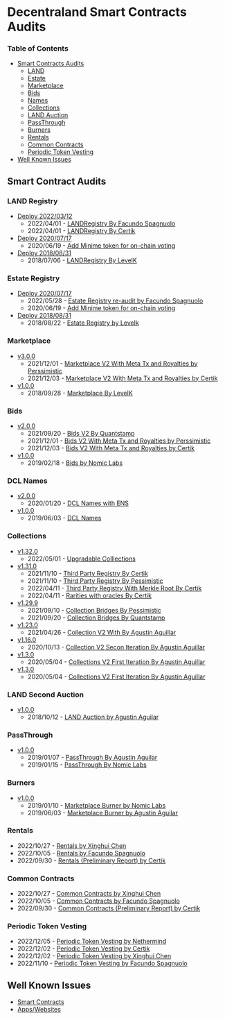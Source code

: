 # Decentraland Smart Contracts Audits

### Table of Contents

- [Smart Contracts Audits](#smart-contract-audits)
  - [LAND](#land-registry)
  - [Estate](#estate-registry)
  - [Marketplace](#marketplace)
  - [Bids](#bids)
  - [Names](#dcl-names)
  - [Collections](#collections)
  - [LAND Auction](#land-second-auction)
  - [PassThrough](#passthrough)
  - [Burners](#burners)
  - [Rentals](#rentals)
  - [Common Contracts](#common-contracts)
  - [Periodic Token Vesting](#periodic-token-vesting)
- [Well Known Issues](#well-known-issues)

## Smart Contract Audits

### LAND Registry

- [Deploy 2022/03/12](https://github.com/decentraland/land/releases/tag/Deploy%2F2022-03-12)
  - 2022/04/01 - [LANDRegistry By Facundo Spagnuolo](./reports/LANDRegistry_04-01-2022_Spagnuolo.md)
  - 2022/04/01 - [LANDRegistry By Certik](./reports/LANDRegistry_04-01-2022_Certik.pdf)
- [Deploy 2020/07/17](https://github.com/decentraland/land/releases/tag/Deploy%2F2020-07-17)
  - 2020/06/19 - [Add Minime token for on-chain voting](./reports/Decentraland_LAND_Estate_MINIME_06_19_2020.pdf)
- [Deploy 2018/08/31](https://github.com/decentraland/land/releases/tag/deploy%2F2018-08-31)
  - 2018/07/06 - [LANDRegistry By LevelK](./reports/Decentraland_Land_Registry_Audit_07-06-2018_LevelK.pdf)

### Estate Registry

- [Deploy 2020/07/17](https://github.com/decentraland/land/releases/tag/Deploy%2F2020-07-17)
  - 2022/05/28 - [Estate Registry re-audit by Facundo Spagnuolo](./reports/Decentraland_Estates_05_28_2022.md)
  - 2020/06/19 - [Add Minime token for on-chain voting](./reports/Decentraland_LAND_Estate_MINIME_06_19_2020.pdf)
- [Deploy 2018/08/31](https://github.com/decentraland/land/releases/tag/deploy%2F2018-08-31)
  - 2018/08/22 - [Estate Registry by Levelk](./reports/Decentraland_Estates_Audit_08-22-2018)

### Marketplace

- [v3.0.0](https://github.com/decentraland/marketplace-contracts/releases/tag/v3.0.0)
  - 2021/12/01 - [Marketplace V2 With Meta Tx and Royalties by Perssimistic](./reports/Marketplace_v2_01_12_2021_by_pessimistic.md)
  - 2021/12/03 - [Marketplace V2 With Meta Tx and Royalties by Certik](./reports/Decentraland_Marketplace_and_Bids_V2_With_Royalties_Certik_12_03_2021.pdf)
- [v1.0.0](https://github.com/decentraland/marketplace-contracts/releases/tag/1.0.0)
  - 2018/09/28 - [Marketplace By LevelK](./reports/Decentraland_Marketplace_V2_Audit_09-28-2018.pdf)

### Bids

- [v2.0.0](https://github.com/decentraland/bid-contract/releases/tag/v2.0.0)
  - 2021/09/20 - [Bids V2 By Quantstamp](./reports/Decentraland_Bids_in_Polygon_and_Collection_Bridges_09_20_2021.pdf)
  - 2021/12/01 - [Bids V2 With Meta Tx and Royalties by Perssimistic](./reports/Bid_v2_01_12_2021_by_pessimistic.md)
  - 2021/12/03 - [Bids V2 With Meta Tx and Royalties by Certik](./reports/Decentraland_Marketplace_and_Bids_V2_With_Royalties_Certik_12_03_2021.pdf)
- [v1.0.0](https://github.com/decentraland/bid-contract/releases/tag/v1.0.0)
  - 2019/02/18 - [Bids by Nomic Labs](./reports/Bid_Contract_Audit_Report_02_19_2019.pdf)

### DCL Names

- [v2.0.0](https://github.com/decentraland/avatars-contract/releases/tag/v2.0.0)
  - 2020/01/20 - [DCL Names with ENS](./reports/Decentraland_ENS_Avatars_audit_01_20_2020.pdf)
- [v1.0.0](https://github.com/decentraland/avatars-contract/releases/tag/v1.0.0)
  - 2019/06/03 - [DCL Names](./reports/Decentraland_Names_Audit_Agusin_Aguilar_06_03_2019.pdf)

### Collections

- [v1.32.0](https://github.com/decentraland/wearables-contracts/releases/tag/v1.32.0)
  - 2022/05/01 - [Upgradable Colllections](./reports/collections_05_01_2022.md)
- [v1.31.0](https://github.com/decentraland/wearables-contracts/releases/tag/v1.31.0)
  - 2021/11/10 - [Third Party Registry By Certik](./reports/Decentraland_TPR_Tiers_Certik_10_28_2021.pdf)
  - 2021/11/10 - [Third Party Registry By Pessimistic](./reports/Decentraland_TPR_Pessimistic_11_10_2021.pdf)
  - 2022/04/11 - [Third Party Registry With Merkle Root By Certik](./reports/Decentraland_TPR_with_Merklee_root_Certik_04_11_2022.pdf)
  - 2022/04/11 - [Rarities with oracles By Certik](./reports/TPRegistry_and_Rarities-with_Oracle_2022_04_11.pdf)
- [v1.29.9](https://github.com/decentraland/wearables-contracts/releases/tag/v1.29.0)
  - 2021/09/10 - [Collection Bridges By Pessimistic](./reports/Decentraland_Collections_Bridge_Security_Analysis_09_10_2021_Pessimistic.pdf)
  - 2021/09/20 - [Collection Bridges By Quantstamp](./reports/Decentraland_Bids_in_Polygon_and_Collection_Bridges_09_20_2021.pdf)
- [v1.23.0](https://github.com/decentraland/wearables-contracts/releases/tag/v1.23.0)
  - 2021/04/26 - [Collection V2 With By Agustin Aguillar](./reports/Decentraland_collections_v2_audit_04_26_2021.pdf)
- [v1.16.0](https://github.com/decentraland/wearables-contracts/releases/tag/v1.16.0)
  - 2020/10/13 - [Collection V2 Secon Iteration By Agustin Aguillar](./reports/Decentraland_Collections_v2_10_13_2020.pdf)
- [v1.3.0](https://github.com/decentraland/wearables-contracts/releases/tag/v1.3.0)
  - 2020/05/04 - [Collections V2 First Iteration By Agustin Aguillar](./reports/Decentraland_Collections_contract_05_04_2020.pdf)
- [v1.3.0](https://github.com/decentraland/wearables-contracts/releases/tag/v1.3.0)
  - 2020/05/04 - [Collections V2 First Iteration By Agustin Aguillar](./reports/Decentraland_Collections_contract_05_04_2020.pdf)

### LAND Second Auction

- [v1.0.0](https://github.com/decentraland/land-auction/releases/tag/v1.0.0)
  - 2018/10/12 - [LAND Auction by Agustin Aguilar](./reports/Decentraland_Land_Auction_10-12-2018.pdf)

### PassThrough

- [v1.0.0](https://github.com/decentraland/pass-through/releases/tag/v1.0.0)
  - 2019/01/07 - [PassThrough By Agustin Aguilar](./reports/Decentraland_PassThrough_contracts_Agustin_Aguilar_01_07_2019.pdf)
  - 2019/01/15 - [PassThrough By Nomic Labs](./reports/PassThrough_audit_report_nomic_01_15_2019.pdf)

### Burners

- [v1.0.0](https://github.com/decentraland/aux-contracts/releases/tag/v1.0.0)
  - 2019/01/10 - [Marketplace Burner by Nomic Labs](./reports/MarketplaceBurner_audit_report_01_10_2019.pdf)
  - 2019/06/03 - [Marketplace Burner by Agustin Aguilar](./reports/Decentraland_Burner_Contract_audit_06_03_2019.pdf)

### Rentals
  - 2022/10/27 - [Rentals by Xinghui Chen](./reports/Rentals_and_Common_Contracts_10_27_2022_Xinghui_Chen.pdf)
  - 2022/10/05 - [Rentals by Facundo Spagnuolo](./reports/Rentals_10_05_2022_Spagnuolo.md)
  - 2022/09/30 - [Rentals (Preliminary Report) by Certik](./reports/Rentals_and_Common_Contracts_preliminary_08_25_2022_Certik.pdf)

### Common Contracts
  - 2022/10/27 - [Common Contracts by Xinghui Chen](./reports/Rentals_and_Common_Contracts_10_27_2022_Xinghui_Chen.pdf)
  - 2022/10/05 - [Common Contracts by Facundo Spagnuolo](./reports/Common_Contracts_10_05_2022_Spagnuolo.md)
  - 2022/09/30 - [Common Contracts (Preliminary Report) by Certik](./reports/Rentals_and_Common_Contracts_preliminary_08_25_2022_Certik.pdf)

### Periodic Token Vesting

  - 2022/12/05 - [Periodic Token Vesting by Nethermind](./reports/PeriodicTokenVesting_Nethermind_12_05_2022.pdf)
  - 2022/12/02 - [Periodic Token Vesting by Certik](./reports/PeriodicTokenVesting_Certik_12_02_2022.pdf)
  - 2022/12/02 - [Periodic Token Vesting by Xinghui Chen](./reports/PeriodicTokenVesting_XinghuiChen_12_02_2022.pdf)
  - 2022/11/10 - [Periodic Token Vesting by Facundo Spagnuolo](./reports/PeriodicTokenVesting_FacundoSpagnuolo_11_10_2022.pdf)

## Well Known Issues

- [Smart Contracts](./smart_contracts_well_known_issues.md)
- [Apps/Websites](./app_well_known_issues.md)
